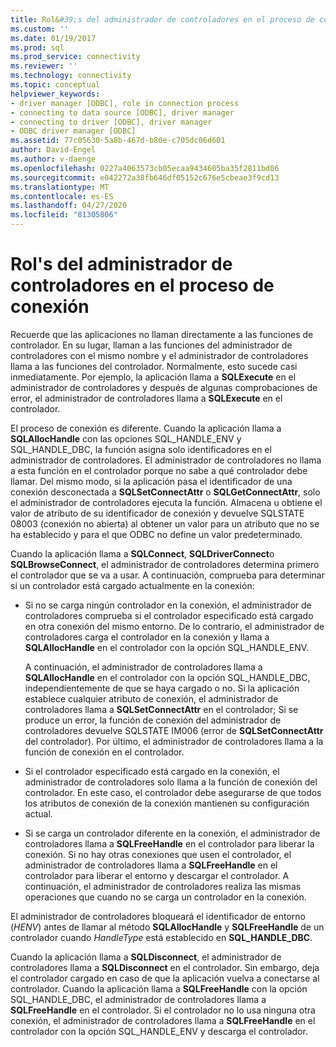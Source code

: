 ```yaml
---
title: Rol&#39;s del administrador de controladores en el proceso de conexión | Microsoft Docs
ms.custom: ''
ms.date: 01/19/2017
ms.prod: sql
ms.prod_service: connectivity
ms.reviewer: ''
ms.technology: connectivity
ms.topic: conceptual
helpviewer_keywords:
- driver manager [ODBC], role in connection process
- connecting to data source [ODBC], driver manager
- connecting to driver [ODBC], driver manager
- ODBC driver manager [ODBC]
ms.assetid: 77c05630-5a8b-467d-b80e-c705dc06d601
author: David-Engel
ms.author: v-daenge
ms.openlocfilehash: 0227a4063573cb05ecaa9434605ba35f2811bd06
ms.sourcegitcommit: e042272a38fb646df05152c676e5cbeae3f9cd13
ms.translationtype: MT
ms.contentlocale: es-ES
ms.lasthandoff: 04/27/2020
ms.locfileid: "81305806"
---
```

# <a name="driver-manager39s-role-in-the-connection-process"></a>Rol&#39;s del administrador de controladores en el proceso de conexión
Recuerde que las aplicaciones no llaman directamente a las funciones de controlador. En su lugar, llaman a las funciones del administrador de controladores con el mismo nombre y el administrador de controladores llama a las funciones del controlador. Normalmente, esto sucede casi inmediatamente. Por ejemplo, la aplicación llama a **SQLExecute** en el administrador de controladores y después de algunas comprobaciones de error, el administrador de controladores llama a **SQLExecute** en el controlador.  
  
 El proceso de conexión es diferente. Cuando la aplicación llama a **SQLAllocHandle** con las opciones SQL_HANDLE_ENV y SQL_HANDLE_DBC, la función asigna solo identificadores en el administrador de controladores. El administrador de controladores no llama a esta función en el controlador porque no sabe a qué controlador debe llamar. Del mismo modo, si la aplicación pasa el identificador de una conexión desconectada a **SQLSetConnectAttr** o **SQLGetConnectAttr**, solo el administrador de controladores ejecuta la función. Almacena u obtiene el valor de atributo de su identificador de conexión y devuelve SQLSTATE 08003 (conexión no abierta) al obtener un valor para un atributo que no se ha establecido y para el que ODBC no define un valor predeterminado.  
  
 Cuando la aplicación llama a **SQLConnect**, **SQLDriverConnect**o **SQLBrowseConnect**, el administrador de controladores determina primero el controlador que se va a usar. A continuación, comprueba para determinar si un controlador está cargado actualmente en la conexión:  
  
-   Si no se carga ningún controlador en la conexión, el administrador de controladores comprueba si el controlador especificado está cargado en otra conexión del mismo entorno. De lo contrario, el administrador de controladores carga el controlador en la conexión y llama a **SQLAllocHandle** en el controlador con la opción SQL_HANDLE_ENV.  
  
     A continuación, el administrador de controladores llama a **SQLAllocHandle** en el controlador con la opción SQL_HANDLE_DBC, independientemente de que se haya cargado o no. Si la aplicación establece cualquier atributo de conexión, el administrador de controladores llama a **SQLSetConnectAttr** en el controlador; Si se produce un error, la función de conexión del administrador de controladores devuelve SQLSTATE IM006 (error de **SQLSetConnectAttr** del controlador). Por último, el administrador de controladores llama a la función de conexión en el controlador.  
  
-   Si el controlador especificado está cargado en la conexión, el administrador de controladores solo llama a la función de conexión del controlador. En este caso, el controlador debe asegurarse de que todos los atributos de conexión de la conexión mantienen su configuración actual.  
  
-   Si se carga un controlador diferente en la conexión, el administrador de controladores llama a **SQLFreeHandle** en el controlador para liberar la conexión. Si no hay otras conexiones que usen el controlador, el administrador de controladores llama a **SQLFreeHandle** en el controlador para liberar el entorno y descargar el controlador. A continuación, el administrador de controladores realiza las mismas operaciones que cuando no se carga un controlador en la conexión.  
  
 El administrador de controladores bloqueará el identificador de entorno (*HENV*) antes de llamar al método **SQLAllocHandle** y **SQLFreeHandle** de un controlador cuando *HandleType* está establecido en **SQL_HANDLE_DBC**.  
  
 Cuando la aplicación llama a **SQLDisconnect**, el administrador de controladores llama a **SQLDisconnect** en el controlador. Sin embargo, deja el controlador cargado en caso de que la aplicación vuelva a conectarse al controlador. Cuando la aplicación llama a **SQLFreeHandle** con la opción SQL_HANDLE_DBC, el administrador de controladores llama a **SQLFreeHandle** en el controlador. Si el controlador no lo usa ninguna otra conexión, el administrador de controladores llama a **SQLFreeHandle** en el controlador con la opción SQL_HANDLE_ENV y descarga el controlador.
